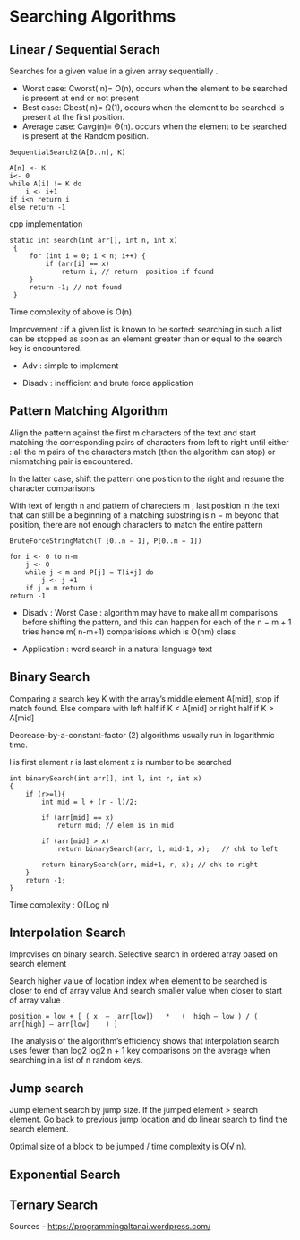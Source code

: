 # Searching Algorithms 

## Linear / Sequential Serach
Searches for a given value in a given array sequentially .

- Worst case: Cworst( n)= O(n), occurs when the element to be searched is present at end or not present
- Best case: Cbest( n)= Ω(1), occurs when the element to be searched is present at the first position.
- Average case: Cavg(n)= Θ(n). occurs when the element to be searched is present at the Random position.

```
SequentialSearch2(A[0..n], K)

A[n] <- K
i<- 0 
while A[i] != K do 
    i <- i+1
if i<n return i 
else return -1
```
cpp implementation 
```
static int search(int arr[], int n, int x)
 {
     for (int i = 0; i < n; i++) {
         if (arr[i] == x)
             return i; // return  position if found
     }
     return -1; // not found
 }
```
Time complexity of above is O(n).

Improvement : if a given list is known to be sorted: searching in such a list can be stopped as soon as an element greater than or equal to the search key is encountered.

- Adv : simple to implement

- Disadv : inefficient and brute force application

## Pattern Matching Algorithm

Align the pattern against the first m characters of the text and start matching the corresponding pairs of characters from left to right until either : all the m pairs of the characters match (then the algorithm can stop) or mismatching pair is encountered.

In the latter case, shift the pattern one position to the right and resume the character comparisons

With text of length n and pattern of charecters m , last position in the text that can still be a beginning of a matching substring is n − m beyond that position, there are not enough characters to match the entire pattern

```
BruteForceStringMatch(T [0..n − 1], P[0..m − 1])

for i <- 0 to n-m 
    j <- 0
    while j < m and P[j] = T[i+j] do
        j <- j +1
    if j = m return i 
return -1
```

- Disadv : Worst Case : algorithm may have to make all m comparisons before shifting the pattern, and this can happen for each of the n − m + 1 tries hence m( n-m+1) comparisions which is O(nm) class

- Application : word search in a natural language text

## Binary Search
Comparing a search key K with the array’s middle element A[mid], stop if match found. Else compare with left half if K < A[mid] or right half if K > A[mid]

Decrease-by-a-constant-factor (2) algorithms usually run in logarithmic time.

l is first element
r is last element
x is number to be searched

```
int binarySearch(int arr[], int l, int r, int x)
{
    if (r>=l){
        int mid = l + (r - l)/2;    
 
        if (arr[mid] == x)
            return mid; // elem is in mid
 
        if (arr[mid] > x)
            return binarySearch(arr, l, mid-1, x);   // chk to left
 
        return binarySearch(arr, mid+1, r, x); // chk to right
    }
    return -1;
}
```
Time complexity : O(Log n)

## Interpolation Search

Improvises on binary search. Selective search in ordered array based on search element

Search higher value of location index when element to be searched is closer to end of array value And search smaller value when closer to start of array value .
```
position = low + [ ( x  –  arr[low])   *   (  high – low ) / (   arr[high] – arr[low]    ) ]
```
The analysis of the algorithm’s efficiency shows that interpolation search uses fewer than log2 log2 n + 1 key comparisons on the average when searching in a list of n random keys.

## Jump search

Jump element search by jump size. If the jumped element > search element. Go back to previous jump location and do linear search to find the search element.

Optimal size of a block to be jumped / time complexity is O(√ n).

## Exponential Search

## Ternary Search


Sources - https://programmingaltanai.wordpress.com/


